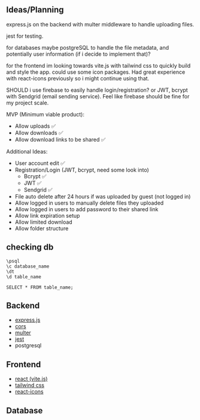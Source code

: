 ## Ideas/Planning
express.js on the backend with multer middleware to handle uploading files.

jest for testing.

for databases maybe postgreSQL to handle the file metadata, and potentially user information (if i decide to implement that)?

for the frontend im looking towards vite.js with tailwind css to quickly build and style the app.
could use some icon packages. Had great experience with react-icons previously so i might continue using that.

SHOULD i use firebase to easily handle login/registration? or JWT, bcrypt with Sendgrid (email sending service). Feel like firebase should be fine for my project scale.

MVP (Minimum viable product):
- Allow uploads ✅
- Allow downloads ✅
- Allow download links to be shared ✅

Additional Ideas:
- User account edit ✅
- Registration/Login (JWT, bcrypt, need some look into)
    - Bcrypt ✅
    - JWT ✅
    - Sendgrid ✅
- File auto delete after 24 hours if was uploaded by guest (not logged in)
- Allow logged in users to manually delete files they uploaded
- Allow logged in users to add password to their shared link
- Allow link expiration setup
- Allow limited download
- Allow folder structure

## checking db
```
\psql
\c database_name
\dt
\d table_name
```

```
SELECT * FROM table_name;
```

## Backend 
- [express.js](https://expressjs.com/)
- [cors](https://www.npmjs.com/package/cors)
- [multer](https://www.npmjs.com/package/multer)
- [jest](https://jestjs.io/docs/getting-started)
- postgresql

## Frontend 
- [react (vite.js)](https://vite.dev/guide/)
- [tailwind css](https://tailwindcss.com/docs/installation)
- [react-icons](https://react-icons.github.io/react-icons/)

## Database
